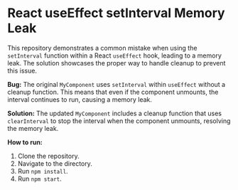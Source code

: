 # React useEffect setInterval Memory Leak

This repository demonstrates a common mistake when using the `setInterval` function within a React `useEffect` hook, leading to a memory leak.  The solution showcases the proper way to handle cleanup to prevent this issue.

**Bug:** The original `MyComponent` uses `setInterval` within `useEffect` without a cleanup function. This means that even if the component unmounts, the interval continues to run, causing a memory leak.

**Solution:** The updated `MyComponent` includes a cleanup function that uses `clearInterval` to stop the interval when the component unmounts, resolving the memory leak.

**How to run:**
1. Clone the repository.
2. Navigate to the directory.
3. Run `npm install`.
4. Run `npm start`.